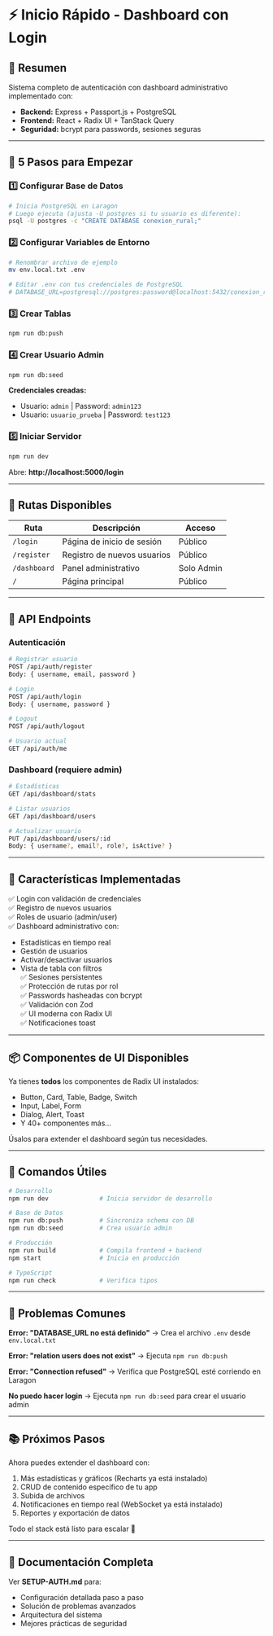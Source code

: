 # ⚡ Inicio Rápido - Dashboard con Login

## 🎯 Resumen
Sistema completo de autenticación con dashboard administrativo implementado con:
- **Backend:** Express + Passport.js + PostgreSQL
- **Frontend:** React + Radix UI + TanStack Query
- **Seguridad:** bcrypt para passwords, sesiones seguras

---

## 🚀 5 Pasos para Empezar

### 1️⃣ Configurar Base de Datos
```bash
# Inicia PostgreSQL en Laragon
# Luego ejecuta (ajusta -U postgres si tu usuario es diferente):
psql -U postgres -c "CREATE DATABASE conexion_rural;"
```

### 2️⃣ Configurar Variables de Entorno
```bash
# Renombrar archivo de ejemplo
mv env.local.txt .env

# Editar .env con tus credenciales de PostgreSQL
# DATABASE_URL=postgresql://postgres:password@localhost:5432/conexion_rural
```

### 3️⃣ Crear Tablas
```bash
npm run db:push
```

### 4️⃣ Crear Usuario Admin
```bash
npm run db:seed
```
**Credenciales creadas:**
- Usuario: `admin` | Password: `admin123`
- Usuario: `usuario_prueba` | Password: `test123`

### 5️⃣ Iniciar Servidor
```bash
npm run dev
```
Abre: **http://localhost:5000/login**

---

## 📍 Rutas Disponibles

| Ruta | Descripción | Acceso |
|------|------------|--------|
| `/login` | Página de inicio de sesión | Público |
| `/register` | Registro de nuevos usuarios | Público |
| `/dashboard` | Panel administrativo | Solo Admin |
| `/` | Página principal | Público |

---

## 🔌 API Endpoints

### Autenticación
```bash
# Registrar usuario
POST /api/auth/register
Body: { username, email, password }

# Login
POST /api/auth/login
Body: { username, password }

# Logout
POST /api/auth/logout

# Usuario actual
GET /api/auth/me
```

### Dashboard (requiere admin)
```bash
# Estadísticas
GET /api/dashboard/stats

# Listar usuarios
GET /api/dashboard/users

# Actualizar usuario
PUT /api/dashboard/users/:id
Body: { username?, email?, role?, isActive? }
```

---

## 🎨 Características Implementadas

✅ Login con validación de credenciales  
✅ Registro de nuevos usuarios  
✅ Roles de usuario (admin/user)  
✅ Dashboard administrativo con:
  - Estadísticas en tiempo real
  - Gestión de usuarios
  - Activar/desactivar usuarios
  - Vista de tabla con filtros  
✅ Sesiones persistentes  
✅ Protección de rutas por rol  
✅ Passwords hasheadas con bcrypt  
✅ Validación con Zod  
✅ UI moderna con Radix UI  
✅ Notificaciones toast  

---

## 📦 Componentes de UI Disponibles

Ya tienes **todos** los componentes de Radix UI instalados:
- Button, Card, Table, Badge, Switch
- Input, Label, Form
- Dialog, Alert, Toast
- Y 40+ componentes más...

Úsalos para extender el dashboard según tus necesidades.

---

## 🔧 Comandos Útiles

```bash
# Desarrollo
npm run dev              # Inicia servidor de desarrollo

# Base de Datos
npm run db:push          # Sincroniza schema con DB
npm run db:seed          # Crea usuario admin

# Producción
npm run build            # Compila frontend + backend
npm start                # Inicia en producción

# TypeScript
npm run check            # Verifica tipos
```

---

## 🐛 Problemas Comunes

**Error: "DATABASE_URL no está definido"**
→ Crea el archivo `.env` desde `env.local.txt`

**Error: "relation users does not exist"**
→ Ejecuta `npm run db:push`

**Error: "Connection refused"**
→ Verifica que PostgreSQL esté corriendo en Laragon

**No puedo hacer login**
→ Ejecuta `npm run db:seed` para crear el usuario admin

---

## 📚 Próximos Pasos

Ahora puedes extender el dashboard con:
1. Más estadísticas y gráficos (Recharts ya está instalado)
2. CRUD de contenido específico de tu app
3. Subida de archivos
4. Notificaciones en tiempo real (WebSocket ya está instalado)
5. Reportes y exportación de datos

Todo el stack está listo para escalar 🚀

---

## 📖 Documentación Completa

Ver **SETUP-AUTH.md** para:
- Configuración detallada paso a paso
- Solución de problemas avanzados
- Arquitectura del sistema
- Mejores prácticas de seguridad

